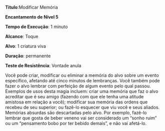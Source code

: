 **Titulo**:Modificar Memória

**Encantamento de Nível 5**

**Tempo de Execução**: 1 minuto

**Alcance**: Toque

**Alvo**: 1 criatura viva

**Duração**: permanente

**Teste de Resistência**: Vontade anula

Você pode criar, modificar ou eliminar a memória do alvo sobre um evento específico, afetando até cinco minutos de lembranças. 
Você também pode fazer o alvo lembrar com perfeição de algum evento pelo qual passou.
Exemplos de usos desta magia incluem: criar uma memória que faz o alvo acreditar que é seu amigo (fazendo com que ele tenha uma atitude amistosa em relação a você); modificar sua memória das ordens que recebeu de seu superior; ou fazê-lo esquecer que viu você e seus aliados.
Memórias absurdas são descartadas pelo alvo. Por exemplo, fazê-lo lembrar que gosta de beber veneno vai ser considerado um “sonho ruim” ou um “pensamento bobo por ter bebido demais”, e não vai afetá-lo.